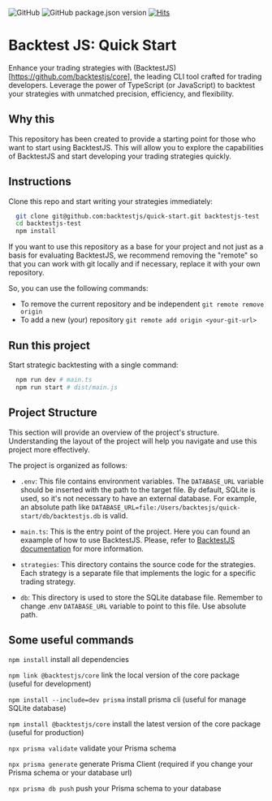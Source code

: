 ![GitHub](https://img.shields.io/github/license/backtestjs/backtestjs)
![GitHub package.json version](https://img.shields.io/github/package-json/v/backtestjs/backtestjs)
[![Hits](https://hits.seeyoufarm.com/api/count/incr/badge.svg?url=https%3A%2F%2Fgithub.com%backtestjs%2Fbacktestjs%2Fhit-counter&count_bg=%2379C83D&title_bg=%23555555&icon=&icon_color=%23E7E7E7&title=views&edge_flat=false)](https://hits.seeyoufarm.com)

# Backtest JS: Quick Start

Enhance your trading strategies with (BacktestJS)[https://github.com/backtestjs/core], the leading CLI tool crafted for trading developers. Leverage the power of TypeScript (or JavaScript) to backtest your strategies with unmatched precision, efficiency, and flexibility.

## Why this

This repository has been created to provide a starting point for those who want to start using BacktestJS. This will allow you to explore the capabilities of BacktestJS and start developing your trading strategies quickly.

## Instructions

Clone this repo and start writing your strategies immediately:

```bash
  git clone git@github.com:backtestjs/quick-start.git backtestjs-test
  cd backtestjs-test
  npm install
```

If you want to use this repository as a base for your project and not just as a basis for evaluating BacktestJS, we recommend removing the "remote" so that you can work with git locally and if necessary, replace it with your own repository.

So, you can use the following commands:

- To remove the current repository and be independent `git remote remove origin`
- To add a new (your) repository `git remote add origin <your-git-url>`

## Run this project

Start strategic backtesting with a single command:

```bash
  npm run dev # main.ts
  npm run start # dist/main.js
```

## Project Structure

This section will provide an overview of the project's structure. Understanding the layout of the project will help you navigate and use this project more effectively.

The project is organized as follows:

- `.env`: This file contains environment variables. The `DATABASE_URL` variable should be inserted with the path to the target file. By default, SQLite is used, so it's not necessary to have an external database. For example, an absolute path like `DATABASE_URL=file:/Users/backtesjs/quick-start/db/backtestjs.db` is valid.

- `main.ts`: This is the entry point of the project. Here you can found an exaample of how to use BacktestJS. Please, refer to [BacktestJS documentation](https://backtestjs.github.io/core/) for more information.

- `strategies`: This directory contains the source code for the strategies. Each strategy is a separate file that implements the logic for a specific trading strategy.

- `db`: This directory is used to store the SQLite database file. Remember to change .env `DATABASE_URL` variable to point to this file. Use absolute path.

## Some useful commands

`npm install` install all dependencies

`npm link @backtestjs/core` link the local version of the core package (useful for development)

`npm install --include=dev prisma` install prisma cli (useful for manage SQLite database)

`npm install @backtestjs/core` install the latest version of the core package (useful for production)

`npx prisma validate` validate your Prisma schema

`npx prisma generate` generate Prisma Client (required if you change your Prisma schema or your database url)

`npx prisma db push` push your Prisma schema to your database
